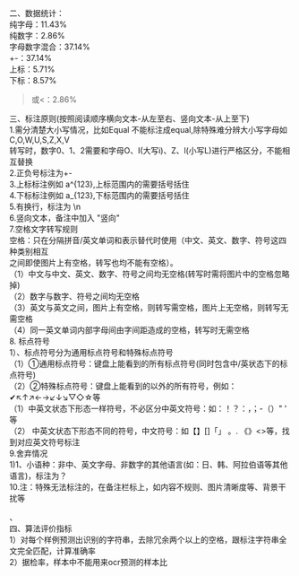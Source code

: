 二、数据统计：  
纯字母：11.43%  
纯数字：2.86%  
字母数字混合：37.14%  
+-：37.14%  
上标：5.71%  
下标：8.57%  

> 或<：2.86%  

三、标注原则(按照阅读顺序横向文本-从左至右、竖向文本-从上至下)  
1.需分清楚大小写情况，比如Equal 不能标注成equal,除特殊难分辨大小写字母如C,O,W,U,S,Z,X,V  
转写时，数字0、1、2需要和字母O、I(大写i)、Z、l(小写L)进行严格区分，不能相互替换  
2.正负号标注为+-  
3.上标标注例如 a^{123},上标范围内的需要括号括住  
4.下标标注例如 a_{123},下标范围内的需要括号括住  
5.有换行，标注为 \n  
6.竖向文本，备注中加入 "竖向"  
7.空格文字转写规则  
空格：只在分隔拼音/英文单词和表示替代时使用（中文、英文、数字、符号这四种类别相互  
之间即使图片上有空格，转写也均不能有空格）。  
（1）中文与中文、英文、数字、符号之间均无空格(转写时需将图片中的空格忽略掉)  
（2）数字与数字、符号之间均无空格  
（3）英文与英文之间，图片上有空格，则转写需空格，图片上无空格，则转写无需空格  
（4）同一英文单词内部字母间由字间距造成的空格，转写时无需空格  
8. 标点符号  
1）、标点符号分为通用标点符号和特殊标点符号  
（1）①通用标点符号：键盘上能看到的所有标点符号(同时包含中/英状态下的标点符号)  
（2）②特殊标点符号：键盘上能看到的以外的所有符号，例如：✔↖↑↗←→↙↓↘▽◇☆等  
（1）中英文状态下形态一样符号，不必区分中英文符号：如：！？：，；-（）" ' 等  
（2） 中英文状态下形态不同的符号，中文符号：如【】[]「」 。. 《》<>等，找到对应英文符号标注  
9.舍弃情况  
1)1、小语种：非中、英文字母、非数字的其他语言(如：日、韩、阿拉伯语等其他语言)，标注为？  
10.注：特殊无法标注的，在备注栏标上，如内容不规则、图片清晰度等、背景干扰等  

、  
四、算法评价指标  
1）对每个样例预测出识别的字符串，去除冗余两个以上的空格，跟标注字符串全文完全匹配，计算准确率  
2）据检率，样本中不能用来ocr预测的样本比
